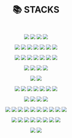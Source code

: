 <div align=center><h1>📚 STACKS</h1></div>
<br>

<div align=center>

<!-- 기타 사이트 -->
<a href="#" target="_blank"><img src="https://img.shields.io/badge/42Seoul-000000?style=flat&logo=42&logoColor=ffffff"/></a>
<a href="#" target="_blank"><img src="https://img.shields.io/badge/GitHub-000000?style=flat&logo=GitHub&logoColor=ffffff"/></a>
<a href="#" target="_blank"><img src="https://img.shields.io/badge/npm-CB3837?style=flat&logo=npm&logoColor=ffffff"/></a>
<a href="#" target="_blank"><img src="https://img.shields.io/badge/ChatGPT-7FA79D?style=flat&logo=OpenAI&logoColor=ffffff"/></a>
<br>

<!-- 언어 -->
<a href="#" target="_blank"><img src="https://img.shields.io/badge/C-A8B9CC?style=flat&logo=C&logoColor=ffffff"/></a>
<a href="#" target="_blank"><img src="https://img.shields.io/badge/C%2B%2B-00599C?style=flat&logo=c%2B%2B&logoColor=ffffff"/></a>
<a href="#" target="_blank"><img src="https://img.shields.io/badge/C%23-239120?style=flat&logo=Csharp&logoColor=ffffff"/></a>
<a href="#" target="_blank"><img src="https://img.shields.io/badge/Python-3776AB?style=flat&logo=Python&logoColor=ffffff"/></a>
<a href="#" target="_blank"><img src="https://img.shields.io/badge/Dart-0175C2?style=flat&logo=Dart&logoColor=ffffff"/></a>
<a href="#" target="_blank"><img src="https://img.shields.io/badge/Kotlin-7F52FF?style=flat&logo=Kotlin&logoColor=ffffff"/></a>
<a href="#" target="_blank"><img src="https://img.shields.io/badge/Swift-F05138?style=flat&logo=Swift&logoColor=ffffff"/></a>
<br>

<!-- 웹 관련 -->
<a href="#" target="_blank"><img src="https://img.shields.io/badge/HTML5-E34F26?style=flat&logo=HTML5&logoColor=ffffff"/></a>
<a href="#" target="_blank"><img src="https://img.shields.io/badge/CSS3-1572B6?style=flat&logo=CSS3&logoColor=ffffff"/></a>
<a href="#" target="_blank"><img src="https://img.shields.io/badge/JavaScript-F7DF1E?style=flat&logo=JavaScript&logoColor=ffffff"/></a>
<a href="#" target="_blank"><img src="https://img.shields.io/badge/php-777BB4?style=flat&logo=php&logoColor=ffffff"/></a>
<a href="#" target="_blank"><img src="https://img.shields.io/badge/React-61DAFB?style=flat&logo=React&logoColor=ffffff"/></a>
<a href="#" target="_blank"><img src="https://img.shields.io/badge/BootStrap-7952B3?style=flat&logo=BootStrap&logoColor=ffffff"/></a>
<a href="#" target="_blank"><img src="https://img.shields.io/badge/jQuery-0769AD?style=flat&logo=jQuery&logoColor=ffffff"/></a>
<br>

<!-- 프레임워크 -->
<a href="#" target="_blank"><img src="https://img.shields.io/badge/Flutter-02569B?style=flat&logo=Flutter&logoColor=ffffff"/></a>
<a href="#" target="_blank"><img src="https://img.shields.io/badge/Spring-6DB33F?style=flat&logo=Spring&logoColor=ffffff"/></a>
<a href="#" target="_blank"><img src="https://img.shields.io/badge/Node.js-339933?style=flat&logo=Node.js&logoColor=ffffff"/></a>
<a href="#" target="_blank"><img src="https://img.shields.io/badge/Express-000000?style=flat&logo=Express&logoColor=ffffff"/></a>
<br>

<!-- 앱 플랫폼 -->
<a href="#" target="_blank"><img src="https://img.shields.io/badge/Android-3DDC84?style=flat&logo=Android&logoColor=ffffff"/></a>
<a href="#" target="_blank"><img src="https://img.shields.io/badge/iOS-000000?style=flat&logo=iOS&logoColor=ffffff"/></a>
<br>

<!-- 서버 관련 -->
<a href="#" target="_blank"><img src="https://img.shields.io/badge/NGINX-009639?style=flat&logo=NGINX&logoColor=ffffff"/></a>
<a href="#" target="_blank"><img src="https://img.shields.io/badge/Apache-D22128?style=flat&logo=Apache&logoColor=ffffff"/></a>
<a href="#" target="_blank"><img src="https://img.shields.io/badge/Let's Encrypt-003A70?style=flat&logo=LetsEncrypt&logoColor=ffffff"/></a>
<a href="#" target="_blank"><img src="https://img.shields.io/badge/Docker-2496ED?style=flat&logo=Docker&logoColor=ffffff"/></a>
<a href="#" target="_blank"><img src="https://img.shields.io/badge/Git-F05032?style=flat&logo=Git&logoColor=ffffff"/></a>
<a href="#" target="_blank"><img src="https://img.shields.io/badge/Amazon AWS-232F3E?style=flat&logo=AmazonAWS&logoColor=ffffff"/></a>
<a href="#" target="_blank"><img src="https://img.shields.io/badge/Cloudflare-F38020?style=flat&logo=Cloudflare&logoColor=ffffff"/></a>
<br>

<!-- 데이터베이스 -->
<a href="#" target="_blank"><img src="https://img.shields.io/badge/mariaDB-003545?style=flat&logo=mariaDB&logoColor=ffffff"/></a>
<a href="#" target="_blank"><img src="https://img.shields.io/badge/MySQL-4479A1?style=flat&logo=MySQL&logoColor=ffffff"/></a>
<a href="#" target="_blank"><img src="https://img.shields.io/badge/Oracle-F80000?style=flat&logo=Oracle&logoColor=ffffff"/></a>
<a href="#" target="_blank"><img src="https://img.shields.io/badge/Firebase-FFCA28?style=flat&logo=Firebase&logoColor=ffffff"/></a>
<br>

<!-- 통합 개발 환경 -->
<a href="#" target="_blank"><img src="https://img.shields.io/badge/VSCode-007ACC?style=flat&logo=VisualStudioCode&logoColor=ffffff"/></a>
<a href="#" target="_blank"><img src="https://img.shields.io/badge/Visual Studio-5C2D91?style=flat&logo=VisualStudio&logoColor=ffffff"/></a>
<a href="#" target="_blank"><img src="https://img.shields.io/badge/XCode-147EFB?style=flat&logo=XCode&logoColor=ffffff"/></a>
<a href="#" target="_blank"><img src="https://img.shields.io/badge/JetBrains-000000?style=flat&logo=JetBrains&logoColor=ffffff"/></a>
<a href="#" target="_blank"><img src="https://img.shields.io/badge/Eclipse-2C2255?style=flat&logo=Eclipse&logoColor=ffffff"/></a>
<a href="#" target="_blank"><img src="https://img.shields.io/badge/Vim-019733?style=flat&logo=Vim&logoColor=ffffff"/></a>
<a href="#" target="_blank"><img src="https://img.shields.io/badge/NeoVim-57A143?style=flat&logo=NeoVim&logoColor=ffffff"/></a>
<a href="#" target="_blank"><img src="https://img.shields.io/badge/Jupyter-F37626?style=flat&logo=Jupyter&logoColor=ffffff"/></a>
<a href="#" target="_blank"><img src="https://img.shields.io/badge/Unity-ffffff?style=flat&logo=Unity&logoColor=000000"/></a>
<a href="#" target="_blank"><img src="https://img.shields.io/badge/Unreal Engine-0E1128?style=flat&logo=UnrealEngine&logoColor=ffffff"/></a>
<br>

<!-- 운영 체제 -->
<a href="#" target="_blank"><img src="https://img.shields.io/badge/macOS-000000?style=flat&logo=macOS&logoColor=ffffff"/></a>
<a href="#" target="_blank"><img src="https://img.shields.io/badge/Windows-0078D6?style=flat&logo=Windows&logoColor=ffffff"/></a>
<a href="#" target="_blank"><img src="https://img.shields.io/badge/Debian-A81D33?style=flat&logo=Debian&logoColor=ffffff"/></a>
<a href="#" target="_blank"><img src="https://img.shields.io/badge/Ubuntu-E95420?style=flat&logo=Ubuntu&logoColor=ffffff"/></a>
<a href="#" target="_blank"><img src="https://img.shields.io/badge/RedHat-EE0000?style=flat&logo=RedHat&logoColor=ffffff"/></a>
<a href="#" target="_blank"><img src="https://img.shields.io/badge/Fedora-51A2DA?style=flat&logo=Fedora&logoColor=ffffff"/></a>
<a href="#" target="_blank"><img src="https://img.shields.io/badge/CentOS-262577?style=flat&logo=CentOS&logoColor=ffffff"/></a>
<a href="#" target="_blank"><img src="https://img.shields.io/badge/RaspberryPi-A22846?style=flat&logo=RaspberryPi&logoColor=ffffff"/></a>
<br>

<!-- IoT -->
<a href="#" target="_blank"><img src="https://img.shields.io/badge/Homebridge-491F59?style=flat&logo=Homebridge&logoColor=ffffff"/></a>
<a href="#" target="_blank"><img src="https://img.shields.io/badge/Smartthings-15BFFF?style=flat&logo=Smartthings&logoColor=ffffff"/></a>

</div>


<!--
**dltkdgns00/dltkdgns00** is a ✨ _special_ ✨ repository because its `README.md` (this file) appears on your GitHub profile.

Here are some ideas to get you started:

- 🔭 I’m currently working on ...
- 🌱 I’m currently learning ...
- 👯 I’m looking to collaborate on ...
- 🤔 I’m looking for help with ...
- 💬 Ask me about ...
- 📫 How to reach me: ...
- 😄 Pronouns: ...
- ⚡ Fun fact: ...
-->
